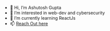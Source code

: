 - 👋 Hi, I’m Ashutosh Gupta 
- 👀 I’m interested in web-dev and cybersecurity 
- 🌱 I’m currently learning ReactJs
- 📫 [Reach Out here](https://www.linkedin.com/in/ashutosh-gupta-01a431197/)


<!---
ashu-pixel/ashu-pixel is a ✨ special ✨ repository because its `README.md` (this file) appears on your GitHub profile.
You can click the Preview link to take a look at your changes.
--->
